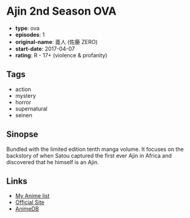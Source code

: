 # Ajin 2nd Season OVA

-   **type**: ova
-   **episodes**: 1
-   **original-name**: 亜人 (佐藤 ZERO)
-   **start-date**: 2017-04-07
-   **rating**: R - 17+ (violence & profanity)

## Tags

-   action
-   mystery
-   horror
-   supernatural
-   seinen

## Sinopse

Bundled with the limited edition tenth manga volume. It focuses on the backstory of when Satou captured the first ever Ajin in Africa and discovered that he himself is an Ajin.

## Links

-   [My Anime list](https://myanimelist.net/anime/36625/Ajin_2nd_Season_OVA)
-   [Official Site](http://gentei.kodansha.co.jp/ajin/)
-   [AnimeDB](http://anidb.info/perl-bin/animedb.pl?show=anime&aid=11758)
